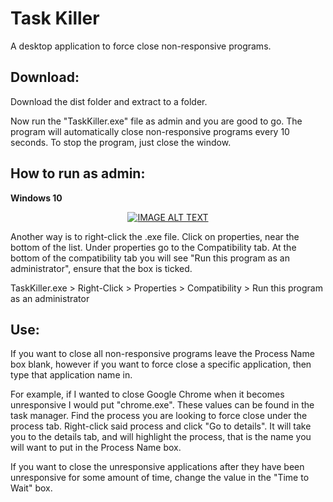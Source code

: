 # Task Killer

A desktop application to force close non-responsive programs.


## Download:

Download the dist folder and extract to a folder.

Now run the "TaskKiller.exe" file as admin and you are good to go.
The program will automatically close non-responsive programs every 10 seconds.
To stop the program, just close the window.


## How to run as admin:
**Windows 10**
<div align="center">
  <a href="https://www.youtube.com/watch?v=CwxVFUXhUqE"><img src="https://img.youtube.com/vi/CwxVFUXhUqE/0.jpg" alt="IMAGE ALT TEXT"></a>
</div>

Another way is to right-click the .exe file.  Click on properties, near the bottom of the list.
Under properties go to the Compatibility tab.  At the bottom of the compatibility tab you will see "Run this program as an administrator", ensure that the box is ticked.

TaskKiller.exe > Right-Click > Properties > Compatibility > Run this program as an administrator


## Use:

If you want to close all non-responsive programs leave the Process Name box blank, however if you want to force close a specific application, then type that application name in.

For example, if I wanted to close Google Chrome when it becomes unresponsive I would put "chrome.exe".  These values can be found in the task manager.  Find the process you are looking to force close under the process tab.  Right-click said process and click "Go to details".  It will take you to the details tab, and will highlight the process, that is the name you will want to put in the Process Name box.

If you want to close the unresponsive applications after they have been unresponsive for some amount of time, change the value in the "Time to Wait" box.
